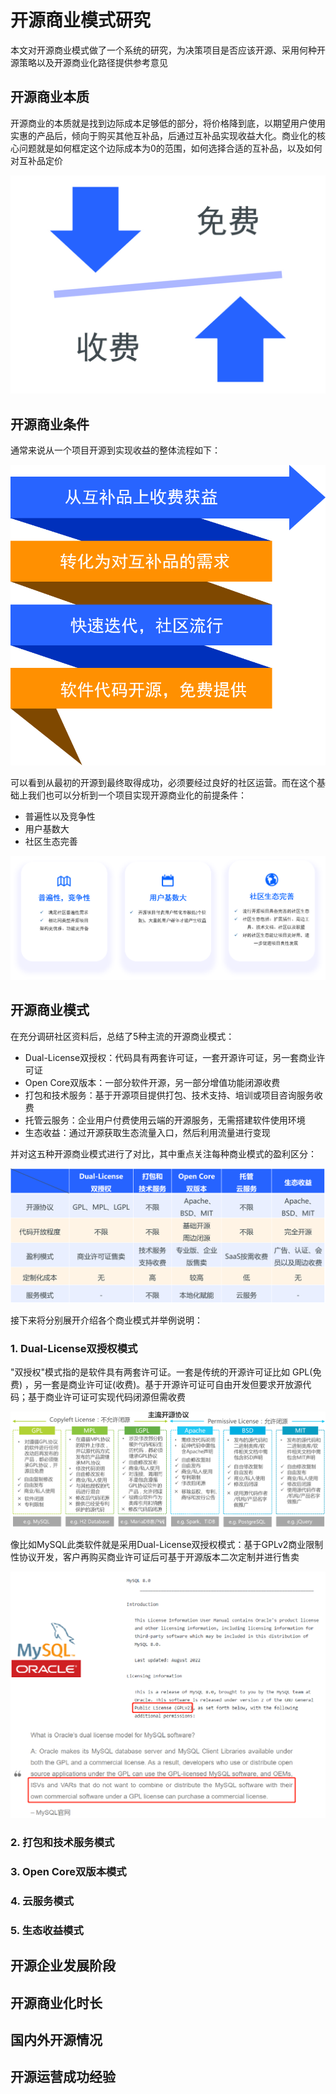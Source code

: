# 开源商业模式研究

本文对开源商业模式做了一个系统的研究，为决策项目是否应该开源、采用何种开源策略以及开源商业化路径提供参考意见

## 开源商业本质

开源商业的本质就是找到边际成本足够低的部分，将价格降到底，以期望用户使用实惠的产品后，倾向于购买其他互补品，后通过互补品实现收益大化。商业化的核心问题就是如何框定这个边际成本为0的范围，如何选择合适的互补品，以及如何对互补品定价

![](images/open-source-essence.png)

## 开源商业条件

通常来说从一个项目开源到实现收益的整体流程如下：

![](images/open-source-whole-phase.png)

可以看到从最初的开源到最终取得成功，必须要经过良好的社区运营。而在这个基础上我们也可以分析到一个项目实现开源商业化的前提条件：

* 普遍性以及竞争性
* 用户基数大
* 社区生态完善

![](images/open-source-precondition.png)

## 开源商业模式

在充分调研社区资料后，总结了5种主流的开源商业模式：

* Dual-License双授权：代码具有两套许可证，一套开源许可证，另一套商业许可证
* Open Core双版本：一部分软件开源，另一部分增值功能闭源收费
* 打包和技术服务：基于开源项目提供打包、技术支持、培训或项目咨询服务收费
* 托管云服务：企业用户付费使用云端的开源服务，无需搭建软件使用环境
* 生态收益：通过开源获取生态流量入口，然后利用流量进行变现

并对这五种开源商业模式进行了对比，其中重点关注每种商业模式的盈利区分：

![](images/open-source-commercial-comparison.png)

接下来将分别展开介绍各个商业模式并举例说明：

### 1. Dual-License双授权模式

"双授权"模式指的是软件具有两套许可证。一套是传统的开源许可证比如 GPL(免费) ，另一套是商业许可证(收费)。基于开源许可证可自由开发但要求开放源代码；基于商业许可证可实现代码闭源但需收费

![](images/open-source-license.png)

像比如MySQL此类软件就是采用Dual-License双授权模式：基于GPLv2商业限制性协议开发，客户再购买商业许可证后可基于开源版本二次定制并进行售卖

![](images/MySQL.png)

### 2. 打包和技术服务模式



### 3. Open Core双版本模式

### 4. 云服务模式

### 5. 生态收益模式


## 开源企业发展阶段


## 开源商业化时长

## 国内外开源情况

## 开源运营成功经验
